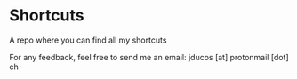# Shortcuts
A repo where you can find all my shortcuts

For any feedback, feel free to send me an email: jducos [at] protonmail [dot] ch
